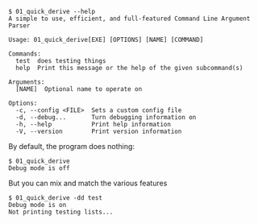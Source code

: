 ```console
$ 01_quick_derive --help
A simple to use, efficient, and full-featured Command Line Argument Parser

Usage: 01_quick_derive[EXE] [OPTIONS] [NAME] [COMMAND]

Commands:
  test  does testing things
  help  Print this message or the help of the given subcommand(s)

Arguments:
  [NAME]  Optional name to operate on

Options:
  -c, --config <FILE>  Sets a custom config file
  -d, --debug...       Turn debugging information on
  -h, --help           Print help information
  -V, --version        Print version information

```

By default, the program does nothing:
```console
$ 01_quick_derive
Debug mode is off

```

But you can mix and match the various features
```console
$ 01_quick_derive -dd test
Debug mode is on
Not printing testing lists...

```
